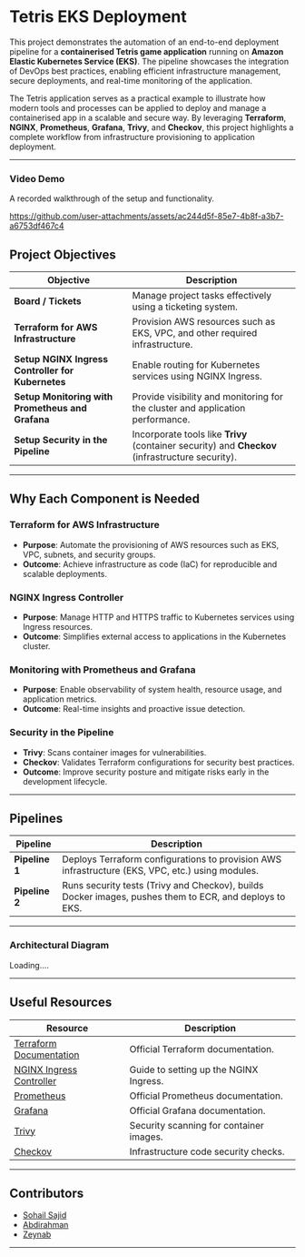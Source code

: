 # **Tetris EKS Deployment**


This project demonstrates the automation of an end-to-end deployment pipeline for a **containerised Tetris game application** running on **Amazon Elastic Kubernetes Service (EKS)**. The pipeline showcases the integration of DevOps best practices, enabling efficient infrastructure management, secure deployments, and real-time monitoring of the application.

The Tetris application serves as a practical example to illustrate how modern tools and processes can be applied to deploy and manage a containerised app in a scalable and secure way. By leveraging **Terraform**, **NGINX**, **Prometheus**, **Grafana**, **Trivy**, and **Checkov**, this project highlights a complete workflow from infrastructure provisioning to application deployment.


---

### **Video Demo**
A recorded walkthrough of the setup and functionality. 

https://github.com/user-attachments/assets/ac244d5f-85e7-4b8f-a3b7-a6753df467c4

## **Project Objectives**

| Objective                                           | Description                                                                                   |
|-----------------------------------------------------|-----------------------------------------------------------------------------------------------|
| **Board / Tickets**                                 | Manage project tasks effectively using a ticketing system.                                    |
| **Terraform for AWS Infrastructure**               | Provision AWS resources such as EKS, VPC, and other required infrastructure.                  |
| **Setup NGINX Ingress Controller for Kubernetes**   | Enable routing for Kubernetes services using NGINX Ingress.                                   |
| **Setup Monitoring with Prometheus and Grafana**    | Provide visibility and monitoring for the cluster and application performance.                |
| **Setup Security in the Pipeline**                 | Incorporate tools like **Trivy** (container security) and **Checkov** (infrastructure security). |

---

## **Why Each Component is Needed**

### **Terraform for AWS Infrastructure**
- **Purpose**: Automate the provisioning of AWS resources such as EKS, VPC, subnets, and security groups.
- **Outcome**: Achieve infrastructure as code (IaC) for reproducible and scalable deployments.

### **NGINX Ingress Controller**
- **Purpose**: Manage HTTP and HTTPS traffic to Kubernetes services using Ingress resources.
- **Outcome**: Simplifies external access to applications in the Kubernetes cluster.

### **Monitoring with Prometheus and Grafana**
- **Purpose**: Enable observability of system health, resource usage, and application metrics.
- **Outcome**: Real-time insights and proactive issue detection.

### **Security in the Pipeline**
- **Trivy**: Scans container images for vulnerabilities.
- **Checkov**: Validates Terraform configurations for security best practices.
- **Outcome**: Improve security posture and mitigate risks early in the development lifecycle.

---

## **Pipelines**

| Pipeline             | Description                                                                                       |
|----------------------|---------------------------------------------------------------------------------------------------|
| **Pipeline 1**       | Deploys Terraform configurations to provision AWS infrastructure (EKS, VPC, etc.) using modules. |
| **Pipeline 2**       | Runs security tests (Trivy and Checkov), builds Docker images, pushes them to ECR, and deploys to EKS. |

---


### **Architectural Diagram**

Loading....

---

## **Useful Resources**

| Resource                                | Description                                |
|----------------------------------------|--------------------------------------------|
| [Terraform Documentation](https://www.terraform.io/docs) | Official Terraform documentation.          |
| [NGINX Ingress Controller](https://kubernetes.github.io/ingress-nginx/) | Guide to setting up the NGINX Ingress.     |
| [Prometheus](https://prometheus.io/docs/introduction/overview/) | Official Prometheus documentation.         |
| [Grafana](https://grafana.com/docs/grafana/latest/) | Official Grafana documentation.            |
| [Trivy](https://aquasecurity.github.io/trivy/) | Security scanning for container images.    |
| [Checkov](https://www.checkov.io/) | Infrastructure code security checks.       |

---

## **Contributors**

- [Sohail Sajid](https://github.com/sohailsajid79) 
- [Abdirahman](https://github.com/ABDIRAHMAN-I) 
- [Zeynab](https://github.com/zyusuf88) 

---



